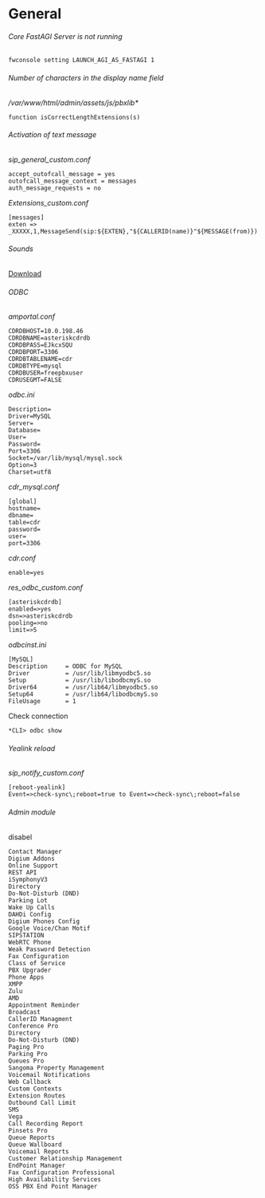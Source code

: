# General

###### Core FastAGI Server is not running
```
fwconsole setting LAUNCH_AGI_AS_FASTAGI 1
```

###### Number of characters in the display name field

_/var/www/html/admin/assets/js/pbxlib*_

```
function isCorrectLengthExtensions(s)
```

###### Activation of text message

*sip_general_custom.conf*
```
accept_outofcall_message = yes
outofcall_message_context = messages
auth_message_requests = no
```

*Extensions_custom.conf*
```
[messages]
exten => _XXXXX,1,MessageSend(sip:${EXTEN},"${CALLERID(name)}"${MESSAGE(from)})
```

###### Sounds
[Download](http://downloads.asterisk.org/pub/telephony/sounds/)


###### ODBC
_amportal.conf_
```
CDRDBHOST=10.0.198.46
CDRDBNAME=asteriskcdrdb
CDRDBPASS=EJkcxSQU
CDRDBPORT=3306
CDRDBTABLENAME=cdr
CDRDBTYPE=mysql
CDRDBUSER=freepbxuser
CDRUSEGMT=FALSE
```

_odbc.ini_
```
Description=
Driver=MySQL
Server=
Database=
User=
Password=
Port=3306
Socket=/var/lib/mysql/mysql.sock
Option=3
Charset=utf8
```

*cdr_mysql.conf*
```
[global]
hostname=
dbname=
table=cdr
password=
user=
port=3306
```
_cdr.conf_
```
enable=yes

```
*res_odbc_custom.conf*
```
[asteriskcdrdb]
enabled=>yes
dsn=>asteriskcdrdb
pooling=>no
limit=>5
```

_odbcinst.ini_
```
[MySQL]
Description     = ODBC for MySQL
Driver          = /usr/lib/libmyodbc5.so
Setup           = /usr/lib/libodbcmyS.so
Driver64        = /usr/lib64/libmyodbc5.so
Setup64         = /usr/lib64/libodbcmyS.so
FileUsage       = 1
```

Check connection
```
*CLI> odbc show
```

###### Yealink reload
_sip_notify_custom.conf_
```
[reboot-yealink]
Event=>check-sync\;reboot=true to Event=>check-sync\;reboot=false
```

###### Admin module
disabel
```
Contact Manager
Digium Addons
Online Support
REST API
iSymphonyV3
Directory
Do-Not-Disturb (DND)
Parking Lot
Wake Up Calls
DAHDi Config
Digium Phones Config
Google Voice/Chan Motif
SIPSTATION
WebRTC Phone
Weak Password Detection
Fax Configuration
Class of Service
PBX Upgrader
Phone Apps
XMPP
Zulu
AMD
Appointment Reminder
Broadcast
CallerID Managment
Conference Pro
Directory
Do-Not-Disturb (DND)
Paging Pro
Parking Pro
Queues Pro
Sangoma Property Management
Voicemail Notifications
Web Callback
Custom Contexts
Extension Routes
Outbound Call Limit
SMS
Vega
Call Recording Report
Pinsets Pro
Queue Reports
Queue Wallboard
Voicemail Reports
Customer Relationship Management
EndPoint Manager
Fax Configuration Professional
High Availability Services
OSS PBX End Point Manager
```
